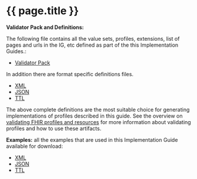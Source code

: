 # {{ page.title }}

**Validator Pack and Definitions:**

The following file contains all the value sets, profiles, extensions, list of pages and urls in the IG, etc defined as part of the this Implementation Guides.:

- [Validator Pack](validator.pack)

In addition there are format specific definitions files.
- [XML](definitions.xml.zip)
- [JSON](definitions.json.zip)
- [TTL](definitions.ttl.zip)

The above complete definitions are the most suitable choice for generating implementations of profiles described in this guide. See the overview on [validating FHIR profiles and resources](http://build.fhir.org/validation.html) for more information about validating profiles and how to use these artifacts.

**Examples:** all the examples that are used in this Implementation Guide available for download:

- [XML](examples.xml.zip)
- [JSON](examples.json.zip)
- [TTL](examples.ttl.zip)
